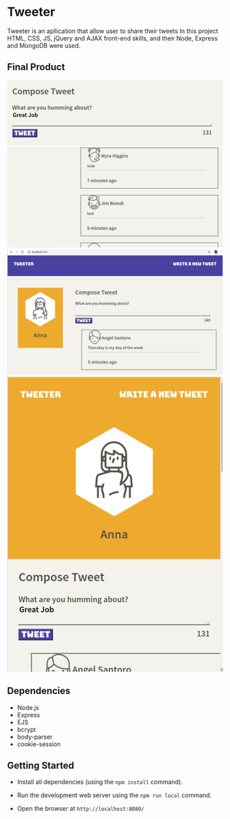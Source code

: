 # Tweeter

 Tweeter is an apllication that allow user to share their tweets In this project HTML, CSS, JS, jQuery and AJAX front-end skills, and their Node, Express and MongoDB were used.

## Final Product

!["Compose tweet"](./img/compose.png)
!["View tweets"](./img/view.png)
!["Desktop view"](./img/desktop.png)
!["Small device view"](./img/mobile.png)

## Dependencies

- Node.js
- Express
- EJS
- bcrypt
- body-parser
- cookie-session

## Getting Started

- Install all dependencies (using the `npm install` command).

- Run the development web server using the `npm run local` command.
- Open the browser at `http://localhost:8080/` 
